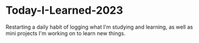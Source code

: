 # Today-I-Learned-2023
Restarting a daily habit of logging what I'm studying and learning, as well as mini projects I'm working on to learn new things. 
